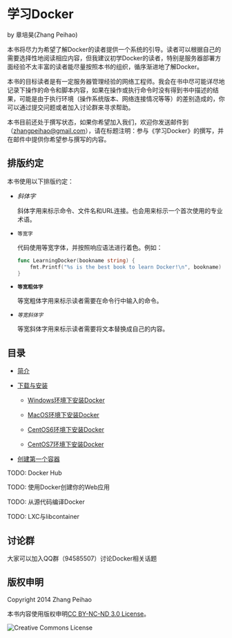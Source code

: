 # 学习Docker

by 章培昊(Zhang Peihao)

本书将尽力为希望了解Docker的读者提供一个系统的引导。读者可以根据自己的需要选择性地阅读相应内容，但我建议初学Docker的读者，特别是服务器部署方面经验不太丰富的读者能尽量按照本书的组织，循序渐进地了解Docker。

本书的目标读者是有一定服务器管理经验的网络工程师。我会在书中尽可能详尽地记录下操作的命令和脚本内容，如果在操作或执行命令时没有得到书中描述的结果，可能是由于执行环境（操作系统版本、网络连接情况等等）的差别造成的，你可以通过提交问题或者加入讨论群来寻求帮助。

本书目前还处于撰写状态，如果你希望加入我们，欢迎你发送邮件到（zhangpeihao@gmail.com），请在标题注明：参与《学习Docker》的撰写，并在邮件中提供你希望参与撰写的内容。

## 排版约定

本书使用以下排版约定：

* *斜体字*

    斜体字用来标示命令、文件名和URL连接。也会用来标示一个首次使用的专业术语。
* `等宽字`

    代码使用等宽字体，并按照响应语法进行着色。例如：
	```go
	func LearningDocker(bookname string) {
		fmt.Printf("%s is the best book to learn Docker!\n", bookname)
	}
	```
* **`等宽粗体字`**

    等宽粗体字用来标示读者需要在命令行中输入的命令。

* *`等宽斜体字`*

	等宽斜体字用来标示读者需要将文本替换成自己的内容。

## 目录

+ [简介](https://github.com/zhangpeihao/LearningDocker/blob/master/manuscript/00-Introduction.md)

+ [下载与安装](https://github.com/zhangpeihao/LearningDocker/blob/master/manuscript/01-DownloadAndInstall.md)

    - [Windows环境下安装Docker](https://github.com/zhangpeihao/LearningDocker/blob/master/manuscript/01-DownloadAndInstall.md#windows%E7%8E%AF%E5%A2%83%E4%B8%8B%E5%AE%89%E8%A3%85docker)

    - [MacOS环境下安装Docker](https://github.com/zhangpeihao/LearningDocker/manuscript/blob/master/01-DownloadAndInstall.md#MacOS%E7%8E%AF%E5%A2%83%E4%B8%8B%E5%AE%89%E8%A3%85docker)

    - [CentOS6环境下安装Docker](https://github.com/zhangpeihao/LearningDocker/blob/master/manuscript/01-DownloadAndInstall.md#CentOS6%E7%8E%AF%E5%A2%83%E4%B8%8B%E5%AE%89%E8%A3%85docker)

    - [CentOS7环境下安装Docker](https://github.com/zhangpeihao/LearningDocker/blob/master/manuscript/01-DownloadAndInstall.md#CentOS7%E7%8E%AF%E5%A2%83%E4%B8%8B%E5%AE%89%E8%A3%85docker)

+ [创建第一个容器](https://github.com/zhangpeihao/LearningDocker/blob/master/manuscript/02-CreateFirstContainer.md)

TODO: Docker Hub

TODO: 使用Docker创建你的Web应用

TODO: 从源代码编译Docker

TODO: LXC与libcontainer

## 讨论群

大家可以加入QQ群（94585507）讨论Docker相关话题

## 版权申明

Copyright 2014 Zhang Peihao

本书内容使用版权申明[CC BY-NC-ND 3.0 License](http://creativecommons.org/licenses/by-nc-nd/3.0/)。

![Creative Commons License](http://i.creativecommons.org/l/by-nc-nd/3.0/88x31.png)
